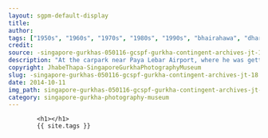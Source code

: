 ```yaml
---
layout: sgpm-default-display
title: 
author: 
tags: ["1950s", "1960s", "1970s", "1980s", "1990s", "bhairahawa", "dharan", "gurkhas", "kathmandu", "nepal", "pokhara", "singapore", "singapore gurkha archive", "singapore gurkha old photographs", "singapore gurkha photography museum", "singapore gurkhas"]
credit: 
source: -singapore-gurkhas-050116-gcspf-gurkha-contingent-archives-jt-18
description: "At the carpark near Paya Lebar Airport, where he was getting ready for his first six month break. He returned to his village in Thulo Lumpek, Gulmi. Date: April 1964."
copyright: JhabeThapa-SingaporeGurkhaPhotographyMuseum
slug: -singapore-gurkhas-050116-gcspf-gurkha-contingent-archives-jt-18
date: 2014-10-11
img_path: singapore-gurkhas-050116-gcspf-gurkha-contingent-archives-jt-18.jpg
category: singapore-gurkha-photography-museum
---
```

	 		

	 		<h1></h1>
	 		{{ site.tags }}
	 		
